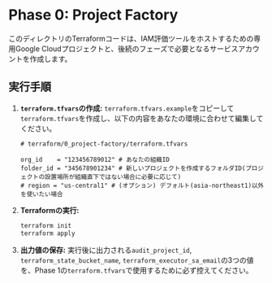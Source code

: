 # Phase 0: Project Factory

このディレクトリのTerraformコードは、IAM評価ツールをホストするための専用Google Cloudプロジェクトと、後続のフェーズで必要となるサービスアカウントを作成します。

## 実行手順

1.  **`terraform.tfvars`の作成:**
    `terraform.tfvars.example`をコピーして`terraform.tfvars`を作成し、以下の内容をあなたの環境に合わせて編集してください。

    ```hcl
    # terraform/0_project-factory/terraform.tfvars

    org_id    = "123456789012" # あなたの組織ID
    folder_id = "345678901234" # 新しいプロジェクトを作成するフォルダID(プロジェクトの設置場所が組織直下ではない場合に必要に応じて)
    # region = "us-central1" # (オプション) デフォルト(asia-northeast1)以外を使いたい場合
    ```

2.  **Terraformの実行:**
    ```bash
    terraform init
    terraform apply
    ```

3.  **出力値の保存:**
    実行後に出力される`audit_project_id`, `terraform_state_bucket_name`, `terraform_executor_sa_email`の3つの値を、Phase 1の`terraform.tfvars`で使用するために必ず控えてください。